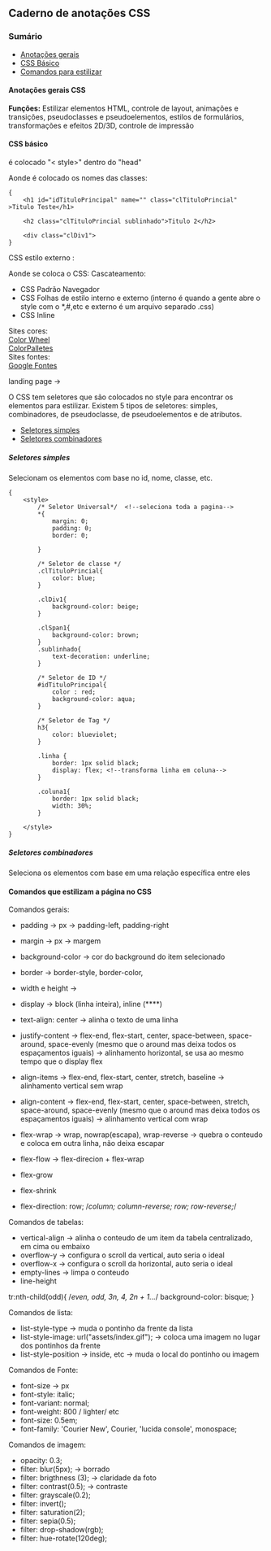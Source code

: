 ## Caderno de anotações CSS

### Sumário
- [Anotações gerais](#anotações-gerais-css)
- [CSS Básico](#css-básico)
- [Comandos para estilizar](#comandos-que-estilizam-a-página-no-css)

#### Anotações gerais CSS
**Funções:**  Estilizar elementos HTML, controle de layout, animações e transições, pseudoclasses e pseudoelementos, estilos de formulários, transformações e efeitos 2D/3D, controle de impressão


#### CSS básico
é colocado "< style>" dentro do "head" 

Aonde é colocado os nomes das classes: 
```
{
    <h1 id="idTituloPrincipal" name="" class="clTituloPrincial" >Titulo Teste</h1>

    <h2 class="clTituloPrincial sublinhado">Titulo 2</h2>

    <div class="clDiv1">
}
```
CSS estilo externo : <link rel="stylesheet" href="style.css">

Aonde se coloca o CSS: Cascateamento: 
- CSS Padrão Navegador
- CSS Folhas de estilo interno e externo (interno é quando a gente abre o style com o *,#,etc e externo é um arquivo separado .css)
- CSS Inline

Sites cores:   
[Color Wheel](https://color.adobe.com/pt/create/color-wheel)   
[ColorPalletes](https://coolors.co/)   
Sites fontes:  
[Google Fontes](https://fonts.google.com/) 

landing page -> 

O CSS tem seletores que são colocados no style para encontrar os elementos para estilizar. Existem 5 tipos de seletores: simples, combinadores, de pseudoclasse, de pseudoelementos e de atributos.
- [Seletores simples](#seletores-simples)  
- [Seletores combinadores](#seletores-combinadores)


##### Seletores simples
Selecionam os elementos com base no id, nome, classe, etc. 
```
{
    <style>
        /* Seletor Universal*/  <!--seleciona toda a pagina-->
        *{
            margin: 0;
            padding: 0;
            border: 0;
            
        }

        /* Seletor de classe */
        .clTituloPrincial{
            color: blue;
        }

        .clDiv1{
            background-color: beige;
        }

        .clSpan1{
            background-color: brown;
        }
        .sublinhado{
            text-decoration: underline;
        }

        /* Seletor de ID */
        #idTituloPrincipal{
            color : red; 
            background-color: aqua;
        }

        /* Seletor de Tag */
        h3{
            color: blueviolet;
        }

        .linha {
            border: 1px solid black;
            display: flex; <!--transforma linha em coluna-->
        }

        .coluna1{
            border: 1px solid black;
            width: 30%;
        }

    </style>
}
```
##### Seletores combinadores
Seleciona os elementos com base em uma relação específica entre eles


#### Comandos que estilizam a página no CSS
Comandos gerais: 
- padding -> px -> 
    padding-left, padding-right

- margin -> px -> margem 
- background-color -> cor do background do item selecionado
- border ->
    border-style, border-color, 

- width e height -> 
- display -> block (linha inteira), inline (****)
- text-align: center -> alinha o texto de uma linha

- justify-content -> flex-end, flex-start, center, space-between, space-around, space-evenly (mesmo que o around mas deixa todos os espaçamentos iguais) -> alinhamento horizontal, se usa ao mesmo tempo que o display flex
- align-items -> flex-end, flex-start, center, stretch, baseline -> alinhamento vertical sem wrap 
- align-content -> flex-end, flex-start, center, space-between, stretch, space-around, space-evenly (mesmo que o around mas deixa todos os espaçamentos iguais) -> alinhamento vertical com wrap 

- flex-wrap -> wrap, nowrap(escapa), wrap-reverse -> quebra o conteudo e coloca em outra linha, não deixa escapar  
- flex-flow -> flex-direcion + flex-wrap 
- flex-grow
- flex-shrink
- flex-direction: row;  /*column; column-reverse; row; row-reverse;*/

         

Comandos de tabelas:  
- vertical-align -> alinha o conteudo de um item da tabela centralizado, em cima ou embaixo
- overflow-y -> configura o scroll da vertical, auto seria o ideal  
- overflow-x -> configura o scroll da horizontal, auto seria o ideal  
- empty-lines -> limpa o conteudo 
- line-height 

tr:nth-child(odd){ /*even, odd, 3n, 4, 2n + 1...*/
            background-color: bisque;
        }


Comandos de lista: 
- list-style-type -> muda o pontinho da frente da lista  
- list-style-image: url("assets/index.gif"); -> coloca uma imagem no lugar dos pontinhos da frente  
- list-style-position -> inside, etc -> muda o local do pontinho ou imagem

Comandos de Fonte: 
- font-size -> px
- font-style: italic;
- font-variant: normal;
- font-weight: 800 / lighter/ etc
- font-size: 0.5em;
- font-family: 'Courier New', Courier, 'lucida console', monospace;

Comandos de imagem: 
- opacity: 0.3; 
- filter: blur(5px); -> borrado 
- filter: brigthness (3); -> claridade da foto
- filter: contrast(0.5); -> contraste
- filter: grayscale(0.2);
- filter: invert();
- filter: saturation(2); 
- filter: sepia(0.5);
- filter: drop-shadow(rgb);
- filter: hue-rotate(120deg);

